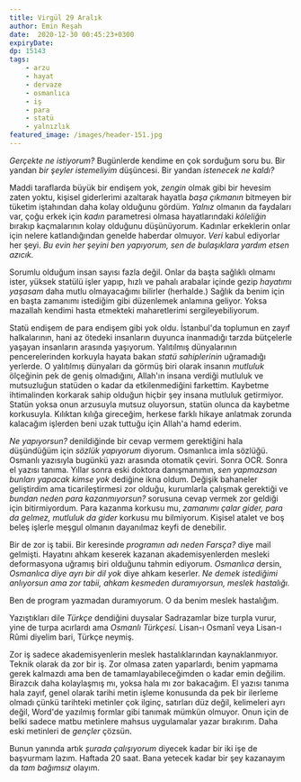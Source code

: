 ```yaml
---
title: Virgül 29 Aralık 
author: Emin Reşah
date:  2020-12-30 00:45:23+0300
expiryDate:
dp: 15143
tags: 
    - arzu
    - hayat
    - dervaze
    - osmanlıca
    - iş
    - para
    - statü
    - yalnızlık
featured_image: /images/header-151.jpg
---
```




*Gerçekte ne istiyorum?* Bugünlerde kendime en çok sorduğum soru bu. Bir yandan *bir şeyler
istemeliyim* düşüncesi. Bir yandan *istenecek ne kaldı?* 

Maddi taraflarda büyük bir endişem yok, *zengin* olmak gibi bir hevesim zaten yoktu, kişisel
giderlerimi azaltarak hayatla *başa çıkmanın* bitmeyen bir tüketim iştahından daha kolay olduğunu
gördüm. *Yalnız* olmanın da faydaları var, çoğu erkek için *kadın* parametresi olmasa
hayatlarındaki *köleliğin* bırakıp kaçmalarının kolay olduğunu düşünüyorum. Kadınlar erkeklerin
onlar için nelere katlandığından genelde haberdar olmuyor. *Veri* kabul ediyorlar her şeyi. *Bu evin
her şeyini ben yapıyorum, sen de bulaşıklara yardım etsen azıcık.* 

Sorumlu olduğum insan sayısı fazla değil. Onlar da başta sağlıklı olmamı ister, yüksek statülü işler
yapıp, hızlı ve pahalı arabalar içinde gezip *hayatımı yaşasam* daha mutlu olmayacağımı bilirler
(herhalde.) Sağlık da benim için en başta zamanımı istediğim gibi düzenlemek anlamına geliyor. Yoksa
mazallah kendimi hasta etmekteki maharetlerimi sergileyebiliyorum.

Statü endişem de para endişem gibi yok oldu. İstanbul'da toplumun en zayıf halkalarının, hani
az ötedeki insanların duyunca inanmadığı tarzda bütçelerle yaşayan insanların arasında yaşıyorum.
Yalıtılmış dünyalarının pencerelerinden korkuyla hayata bakan *statü sahiplerinin* uğramadığı
yerlerde. O yalıtılmış dünyaları da görmüş biri olarak insanın *mutluluk* ölçeğinin pek de geniş
olmadığını, Allah'ın insana verdiği mutluluk ve mutsuzluğun statüden o kadar da etkilenmediğini
farkettim. Kaybetme ihtimalinden korkarak sahip olduğun hiçbir şey insana mutluluk getirmiyor.
Statün yoksa onun arzusuyla mutsuz oluyorsun, statün olunca da kaybetme korkusuyla. Kılıktan kılığa
gireceğim, herkese farklı hikaye anlatmak zorunda kalacağım işlerden beni uzak tuttuğu için Allah'a
hamd ederim. 

*Ne yapıyorsun?* denildiğinde bir cevap vermem gerektiğini hala düşündüğüm için *sözlük yapıyorum*
diyorum. Osmanlıca imla sözlüğü. Osmanlı yazısıyla bugünkü yazı arasında otomatik çeviri. Sonra OCR.
Sonra el yazısı tanıma. Yıllar sonra eski doktora danışmanımın, *sen yapmazsan bunları yapacak
kimse yok* dediğine ikna oldum.  Değişik bahaneler geliştirdim ama ticarileştirmesi zor olduğu,
kurumlarla çalışmak gerektiği ve *bundan neden para kazanmıyorsun?* sorusuna cevap vermek zor
geldiği için bitirmiyordum. Para kazanma korkusu mu, *zamanımı çalar gider, para da gelmez, mutluluk
da gider* korkusu mu bilmiyorum.  Kişisel atalet ve boş beleş işlerle meşgul olmanın dayanılmaz
keyfi de denebilir. 

Bir de zor iş tabii. Bir keresinde *programın adı neden Farsça?* diye mail gelmişti. Hayatını ahkam
keserek kazanan akademisyenlerden mesleki deformasyona uğramış biri olduğunu tahmin ediyorum.
*Osmanlıca* dersin, *Osmanlıca diye ayrı bir dil yok* diye ahkam keserler. *Ne demek istediğimi
anlıyorsun ama zor tabii, ahkam kesmeden duramıyorsun, meslek hastalığı.* 

Ben de program yazmadan duramıyorum. O da benim meslek hastalığım. 

Yazıştıkları dile *Türkçe* dendiğini duysalar Sadrazamlar bize turpla vurur, yine de turpa
acırlardı ama *Osmanlı Türkçesi.* Lisan-ı Osmanî veya Lisan-ı Rûmi diyelim bari, Türkçe neymiş. 

Zor iş sadece akademisyenlerin meslek hastalıklarından kaynaklanmıyor. Teknik olarak da zor bir iş.
Zor olmasa zaten yaparlardı, benim yapmama gerek kalmazdı ama ben de tamamlayabileceğimden o
kadar emin değilim. Birazcık daha kolaylaşmış mı, yoksa hala mı zor bakacağım. El yazısı
tanıma hala zayıf, genel olarak tarihi metin işleme konusunda da pek bir ilerleme olmadı çünkü
tarihteki metinler çok ilginç, satırları düz değil, kelimeleri ayrı değil, Word'de yazılmış formlar
gibi tanımak mümkün olmuyor.  Onun için de belki sadece matbu metinlere mahsus uygulamalar yazar
bırakırım. Daha eski metinleri de *gençler* çözsün. 

Bunun yanında artık *şurada çalışıyorum* diyecek kadar bir iki işe de başvurmam lazım. Haftada 20
saat. Bana yetecek kadar bir şey kazanayım da *tam bağımsız* olayım. 
